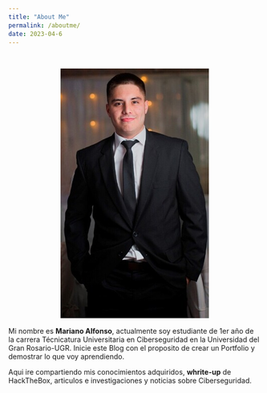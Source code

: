 ```yaml
---
title: "About Me"
permalink: /aboutme/
date: 2023-04-6
---
```

<br>

<p align="center">
<img src="/assets/images/aboutme/foto.jpg">
</p>

Mi nombre es **Mariano Alfonso**, actualmente soy estudiante de 1er año de la carrera Técnicatura Universitaria en Ciberseguridad en la Universidad del Gran Rosario-UGR.
Inicie este Blog con el proposito de crear un Portfolio y demostrar lo que voy aprendiendo.

Aqui ire compartiendo mis conocimientos adquiridos, **whrite-up** de HackTheBox, articulos e investigaciones y noticias sobre Ciberseguridad.
